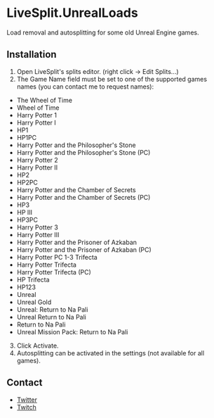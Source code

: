 # LiveSplit.UnrealLoads
Load removal and autosplitting for some old Unreal Engine games.

Installation
------------
1. Open LiveSplit's splits editor. (right click -> Edit Splits...)
2. The Game Name field must be set to one of the supported games names (you can contact me to request names):
 * The Wheel of Time
 * Wheel of Time
 * Harry Potter 1
 * Harry Potter I
 * HP1
 * HP1PC
 * Harry Potter and the Philosopher's Stone
 * Harry Potter and the Philosopher's Stone (PC)
 * Harry Potter 2
 * Harry Potter II
 * HP2
 * HP2PC
 * Harry Potter and the Chamber of Secrets
 * Harry Potter and the Chamber of Secrets (PC)
 * HP3
 * HP III
 * HP3PC
 * Harry Potter 3
 * Harry Potter III
 * Harry Potter and the Prisoner of Azkaban
 * Harry Potter and the Prisoner of Azkaban (PC)
 * Harry Potter PC 1-3 Trifecta
 * Harry Potter Trifecta
 * Harry Potter Trifecta (PC)
 * HP Trifecta
 * HP123
 * Unreal
 * Unreal Gold
 * Unreal: Return to Na Pali
 * Unreal Return to Na Pali
 * Return to Na Pali
 * Unreal Mission Pack: Return to Na Pali
3. Click Activate.
4. Autosplitting can be activated in the settings (not available for all games).

Contact
-------
* [Twitter](https://twitter.com/Dalleth_)
* [Twitch](http://twitch.tv/dalleth_)
